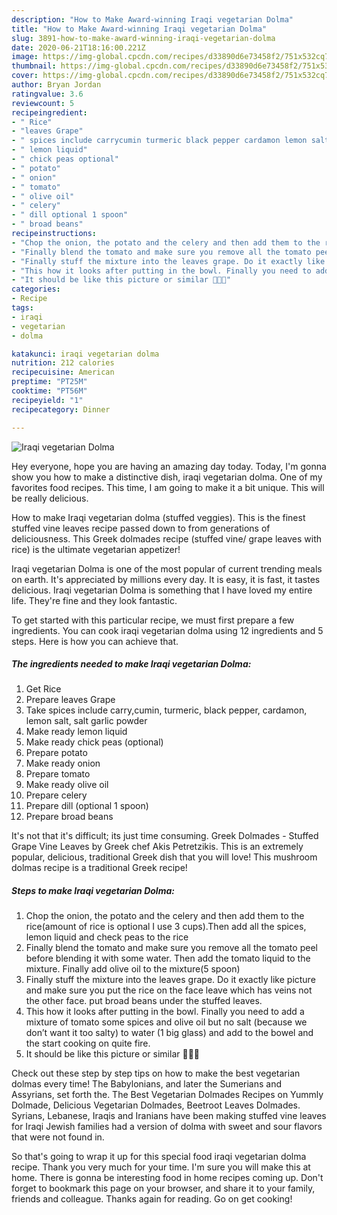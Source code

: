 ```yaml
---
description: "How to Make Award-winning Iraqi vegetarian Dolma"
title: "How to Make Award-winning Iraqi vegetarian Dolma"
slug: 3891-how-to-make-award-winning-iraqi-vegetarian-dolma
date: 2020-06-21T18:16:00.221Z
image: https://img-global.cpcdn.com/recipes/d33890d6e73458f2/751x532cq70/iraqi-vegetarian-dolma-recipe-main-photo.jpg
thumbnail: https://img-global.cpcdn.com/recipes/d33890d6e73458f2/751x532cq70/iraqi-vegetarian-dolma-recipe-main-photo.jpg
cover: https://img-global.cpcdn.com/recipes/d33890d6e73458f2/751x532cq70/iraqi-vegetarian-dolma-recipe-main-photo.jpg
author: Bryan Jordan
ratingvalue: 3.6
reviewcount: 5
recipeingredient:
- " Rice"
- "leaves Grape"
- " spices include carrycumin turmeric black pepper cardamon lemon salt salt garlic powder"
- " lemon liquid"
- " chick peas optional"
- " potato"
- " onion"
- " tomato"
- " olive oil"
- " celery"
- " dill optional 1 spoon"
- " broad beans"
recipeinstructions:
- "Chop the onion, the potato and the celery and then add them to the rice(amount of rice is optional I use 3 cups).Then add all the spices, lemon liquid and check peas to the rice"
- "Finally blend the tomato and make sure you remove all the tomato peel before blending it with some water. Then add the tomato liquid to the mixture. Finally add olive oil to the mixture(5 spoon)"
- "Finally stuff the mixture into the leaves grape. Do it exactly like picture and make sure you put the rice on the face leave which has veins not the other face. put broad beans under the stuffed leaves."
- "This how it looks after putting in the bowl. Finally you need to add a mixture of tomato some spices and olive oil but no salt (because we don’t want it too salty) to water (1 big glass) and add to the bowel and the start cooking on quite fire."
- "It should be like this picture or similar 👍🏻😍"
categories:
- Recipe
tags:
- iraqi
- vegetarian
- dolma

katakunci: iraqi vegetarian dolma 
nutrition: 212 calories
recipecuisine: American
preptime: "PT25M"
cooktime: "PT56M"
recipeyield: "1"
recipecategory: Dinner

---
```



![Iraqi vegetarian Dolma](https://img-global.cpcdn.com/recipes/d33890d6e73458f2/751x532cq70/iraqi-vegetarian-dolma-recipe-main-photo.jpg)

Hey everyone, hope you are having an amazing day today. Today, I'm gonna show you how to make a distinctive dish, iraqi vegetarian dolma. One of my favorites food recipes. This time, I am going to make it a bit unique. This will be really delicious.

How to make Iraqi vegetarian dolma (stuffed veggies). This is the finest stuffed vine leaves recipe passed down to from generations of deliciousness. This Greek dolmades recipe (stuffed vine/ grape leaves with rice) is the ultimate vegetarian appetizer!

Iraqi vegetarian Dolma is one of the most popular of current trending meals on earth. It's appreciated by millions every day. It is easy, it is fast, it tastes delicious. Iraqi vegetarian Dolma is something that I have loved my entire life. They're fine and they look fantastic.


To get started with this particular recipe, we must first prepare a few ingredients. You can cook iraqi vegetarian dolma using 12 ingredients and 5 steps. Here is how you can achieve that.

<!--inarticleads1-->

##### The ingredients needed to make Iraqi vegetarian Dolma:

1. Get  Rice
1. Prepare leaves Grape
1. Take  spices include carry,cumin, turmeric, black pepper, cardamon, lemon salt, salt garlic powder
1. Make ready  lemon liquid
1. Make ready  chick peas (optional)
1. Prepare  potato
1. Make ready  onion
1. Prepare  tomato
1. Make ready  olive oil
1. Prepare  celery
1. Prepare  dill (optional 1 spoon)
1. Prepare  broad beans


It&#39;s not that it&#39;s difficult; its just time consuming. Greek Dolmades - Stuffed Grape Vine Leaves by Greek chef Akis Petretzikis. This is an extremely popular, delicious, traditional Greek dish that you will love! This mushroom dolmas recipe is a traditional Greek recipe! 

<!--inarticleads2-->

##### Steps to make Iraqi vegetarian Dolma:

1. Chop the onion, the potato and the celery and then add them to the rice(amount of rice is optional I use 3 cups).Then add all the spices, lemon liquid and check peas to the rice
1. Finally blend the tomato and make sure you remove all the tomato peel before blending it with some water. Then add the tomato liquid to the mixture. Finally add olive oil to the mixture(5 spoon)
1. Finally stuff the mixture into the leaves grape. Do it exactly like picture and make sure you put the rice on the face leave which has veins not the other face. put broad beans under the stuffed leaves.
1. This how it looks after putting in the bowl. Finally you need to add a mixture of tomato some spices and olive oil but no salt (because we don’t want it too salty) to water (1 big glass) and add to the bowel and the start cooking on quite fire.
1. It should be like this picture or similar 👍🏻😍


Check out these step by step tips on how to make the best vegetarian dolmas every time! The Babylonians, and later the Sumerians and Assyrians, set forth the. The Best Vegetarian Dolmades Recipes on Yummly Dolmade, Delicious Vegetarian Dolmades, Beetroot Leaves Dolmades. Syrians, Lebanese, Iraqis and Iranians have been making stuffed vine leaves for Iraqi Jewish families had a version of dolma with sweet and sour flavors that were not found in. 

So that's going to wrap it up for this special food iraqi vegetarian dolma recipe. Thank you very much for your time. I'm sure you will make this at home. There is gonna be interesting food in home recipes coming up. Don't forget to bookmark this page on your browser, and share it to your family, friends and colleague. Thanks again for reading. Go on get cooking!
